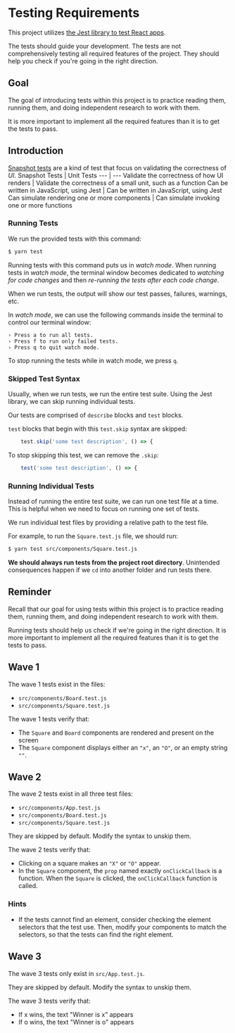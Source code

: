 # Testing Requirements

This project utilizes [the Jest library to test React apps](https://jestjs.io/docs/tutorial-react).

The tests should guide your development. The tests are not comprehensively testing all required features of the project. They should help you check if you're going in the right direction.

## Goal

The goal of introducing tests within this project is to practice reading them, running them, and doing independent research to work with them.

It is more important to implement all the required features than it is to get the tests to pass.

## Introduction

[Snapshot tests](https://jestjs.io/docs/snapshot-testing) are a kind of test that focus on validating the correctness of _UI_.
Snapshot Tests | Unit Tests
--- | ---
Validate the correctness of how UI renders | Validate the correctness of a small unit, such as a function
Can be written in JavaScript, using Jest | Can be written in JavaScript, using Jest
Can simulate rendering one or more components | Can simulate invoking one or more functions

### Running Tests

We run the provided tests with this command:

```bash
$ yarn test
```

Running tests with this command puts us in _watch mode_. When running tests in _watch mode_, the terminal window becomes dedicated to _watching for code changes_ and then _re-running the tests after each code change_.

When we run tests, the output will show our test passes, failures, warnings, etc.

In _watch mode_, we can use the following commands inside the terminal to control our terminal window:

```
› Press a to run all tests.
› Press f to run only failed tests.
› Press q to quit watch mode.
```

To stop running the tests while in watch mode, we press `q`.

### Skipped Test Syntax

Usually, when we run tests, we run the entire test suite. Using the Jest library, we can skip running individual tests.

Our tests are comprised of `describe` blocks and `test` blocks.

`test` blocks that begin with this `test.skip` syntax are skipped:

```js
    test.skip('some test description', () => {
```

To stop skipping this test, we can remove the `.skip`:

```js
    test('some test description', () => {
```

### Running Individual Tests

Instead of running the entire test suite, we can run one test file at a time. This is helpful when we need to focus on running one set of tests.

We run individual test files by providing a relative path to the test file.

For example, to run the `Square.test.js` file, we should run:

```bash
$ yarn test src/components/Square.test.js
```

**We should always run tests from the project root directory**. Unintended consequences happen if we `cd` into another folder and run tests there.

## Reminder

Recall that our goal for using tests within this project is to practice reading them, running them, and doing independent research to work with them.

Running tests should help us check if we're going in the right direction. It is more important to implement all the required features than it is to get the tests to pass.

## Wave 1

The wave 1 tests exist in the files:

- `src/components/Board.test.js`
- `src/components/Square.test.js`

The wave 1 tests verify that:

- The `Square` and `Board` components are rendered and present on the screen
- The `Square` component displays either an `"x"`, an `"O"`, or an empty string `""`.

## Wave 2

The wave 2 tests exist in all three test files:

- `src/components/App.test.js`
- `src/components/Board.test.js`
- `src/components/Square.test.js`

They are skipped by default. Modify the syntax to unskip them.

The wave 2 tests verify that:

- Clicking on a square makes an `"X"` or `"O"` appear.
- In the `Square` component, the `prop` named exactly `onClickCallback` is a function. When the `Square` is clicked, the `onClickCallback` function is called.

### Hints

- If the tests cannot find an element, consider checking the element selectors that the test use. Then, modify your components to match the selectors, so that the tests can find the right element.

## Wave 3

The wave 3 tests only exist in `src/App.test.js`.

They are skipped by default. Modify the syntax to unskip them.

The wave 3 tests verify that:

- If x wins, the text "Winner is x" appears
- If o wins, the text "Winner is o" appears
